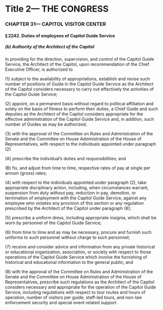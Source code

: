 
# Title 2— THE CONGRESS
### CHAPTER 31— CAPITOL VISITOR CENTER
#### § 2242. Duties of employees of Capitol Guide Service
##### (b) Authority of the Architect of the Capitol

In providing for the direction, supervision, and control of the Capitol Guide Service, the Architect of the Capitol, upon recommendation of the Chief Executive Officer, is authorized to

(1) subject to the availability of appropriations, establish and revise such number of positions of Guide in the Capitol Guide Service as the Architect of the Capitol considers necessary to carry out effectively the activities of the Capitol Guide Service;

(2) appoint, on a permanent basis without regard to political affiliation and solely on the basis of fitness to perform their duties, a Chief Guide and such deputies as the Architect of the Capitol considers appropriate for the effective administration of the Capitol Guide Service and, in addition, such number of Guides as may be authorized;

(3) with the approval of the Committee on Rules and Administration of the Senate and the Committee on House Administration of the House of Representatives, with respect to the individuals appointed under paragraph (2)

(A) prescribe the individual’s duties and responsibilities; and

(B) fix, and adjust from time to time, respective rates of pay at single per annum (gross) rates;

(4) with respect to the individuals appointed under paragraph (2), take appropriate disciplinary action, including, when circumstances warrant, suspension from duty without pay, reduction in pay, demotion, or termination of employment with the Capitol Guide Service, against any employee who violates any provision of this section or any regulation prescribed by the Architect of the Capitol under paragraph (8);

(5) prescribe a uniform dress, including appropriate insignia, which shall be worn by personnel of the Capitol Guide Service;

(6) from time to time and as may be necessary, procure and furnish such uniforms to such personnel without charge to such personnel;

(7) receive and consider advice and information from any private historical or educational organization, association, or society with respect to those operations of the Capitol Guide Service which involve the furnishing of historical and educational information to the general public; and

(8) with the approval of the Committee on Rules and Administration of the Senate and the Committee on House Administration of the House of Representatives, prescribe such regulations as the Architect of the Capitol considers necessary and appropriate for the operation of the Capitol Guide Service, including regulations with respect to tour routes and hours of operation, number of visitors per guide, staff-led tours, and non-law enforcement security and special event related support.
